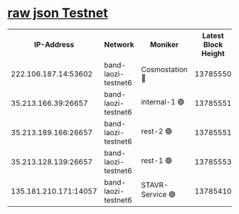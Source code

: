 
[raw json Testnet](https://rpc-check.bandt.stavr.tech/bandt/rpcbandt_result.json)
=

<table><tr><th>IP-Address</th><th>Network</th><th>Moniker</th><th>Latest Block Height</th><th>Earliest Block Height</th><th>Catching Up</th><th>Tx Index</th><th>Voting Power</th><th>Scan Time</th></tr><tr><td>222.106.187.14:53602</td><td>band-laozi-testnet6</td><td>Cosmostation 🔴</td><td>13785550</td><td>13177501</td><td>False</td><td>on</td><td>2203223</td><td>2023-12-12T06:54:15.965145261UTC</td></tr><tr><td>35.213.166.39:26657</td><td>band-laozi-testnet6</td><td>internal-1 🟢</td><td>13785551</td><td>13685551</td><td>False</td><td>on</td><td>0</td><td>2023-12-12T06:54:17.215180949UTC</td></tr><tr><td>35.213.189.166:26657</td><td>band-laozi-testnet6</td><td>rest-2 🟢</td><td>13785551</td><td>13685551</td><td>False</td><td>on</td><td>0</td><td>2023-12-12T06:54:18.459561469UTC</td></tr><tr><td>35.213.128.139:26657</td><td>band-laozi-testnet6</td><td>rest-1 🟢</td><td>13785553</td><td>13685553</td><td>False</td><td>on</td><td>0</td><td>2023-12-12T06:54:23.816333247UTC</td></tr><tr><td>135.181.210.171:14057</td><td>band-laozi-testnet6</td><td>STAVR-Service 🟢</td><td>13785410</td><td>13779001</td><td>False</td><td>on</td><td>0</td><td>2023-12-12T06:54:14.577891011UTC</td></tr></table>
